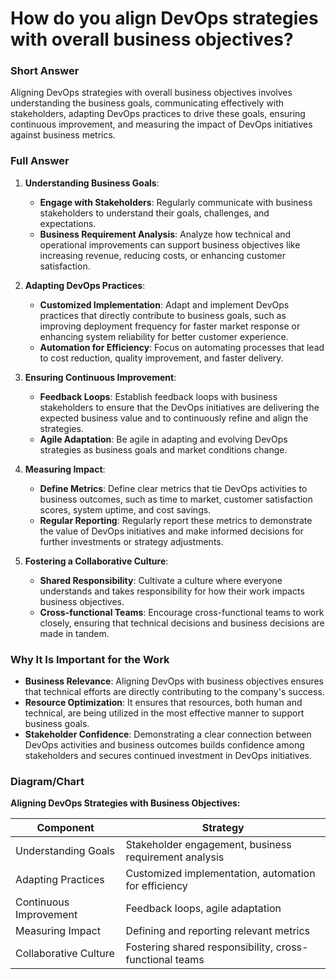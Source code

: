 # How do you align DevOps strategies with overall business objectives?

### Short Answer
Aligning DevOps strategies with overall business objectives involves understanding the business goals, communicating effectively with stakeholders, adapting DevOps practices to drive these goals, ensuring continuous improvement, and measuring the impact of DevOps initiatives against business metrics.

### Full Answer
1. **Understanding Business Goals**:
    - **Engage with Stakeholders**: Regularly communicate with business stakeholders to understand their goals, challenges, and expectations.
    - **Business Requirement Analysis**: Analyze how technical and operational improvements can support business objectives like increasing revenue, reducing costs, or enhancing customer satisfaction.

2. **Adapting DevOps Practices**:
    - **Customized Implementation**: Adapt and implement DevOps practices that directly contribute to business goals, such as improving deployment frequency for faster market response or enhancing system reliability for better customer experience.
    - **Automation for Efficiency**: Focus on automating processes that lead to cost reduction, quality improvement, and faster delivery.

3. **Ensuring Continuous Improvement**:
    - **Feedback Loops**: Establish feedback loops with business stakeholders to ensure that the DevOps initiatives are delivering the expected business value and to continuously refine and align the strategies.
    - **Agile Adaptation**: Be agile in adapting and evolving DevOps strategies as business goals and market conditions change.

4. **Measuring Impact**:
    - **Define Metrics**: Define clear metrics that tie DevOps activities to business outcomes, such as time to market, customer satisfaction scores, system uptime, and cost savings.
    - **Regular Reporting**: Regularly report these metrics to demonstrate the value of DevOps initiatives and make informed decisions for further investments or strategy adjustments.

5. **Fostering a Collaborative Culture**:
    - **Shared Responsibility**: Cultivate a culture where everyone understands and takes responsibility for how their work impacts business objectives.
    - **Cross-functional Teams**: Encourage cross-functional teams to work closely, ensuring that technical decisions and business decisions are made in tandem.

### Why It Is Important for the Work
- **Business Relevance**: Aligning DevOps with business objectives ensures that technical efforts are directly contributing to the company's success.
- **Resource Optimization**: It ensures that resources, both human and technical, are being utilized in the most effective manner to support business goals.
- **Stakeholder Confidence**: Demonstrating a clear connection between DevOps activities and business outcomes builds confidence among stakeholders and secures continued investment in DevOps initiatives.

### Diagram/Chart
**Aligning DevOps Strategies with Business Objectives:**

| Component              | Strategy                                  |
|------------------------|-------------------------------------------|
| Understanding Goals    | Stakeholder engagement, business requirement analysis |
| Adapting Practices     | Customized implementation, automation for efficiency |
| Continuous Improvement | Feedback loops, agile adaptation          |
| Measuring Impact       | Defining and reporting relevant metrics   |
| Collaborative Culture  | Fostering shared responsibility, cross-functional teams |